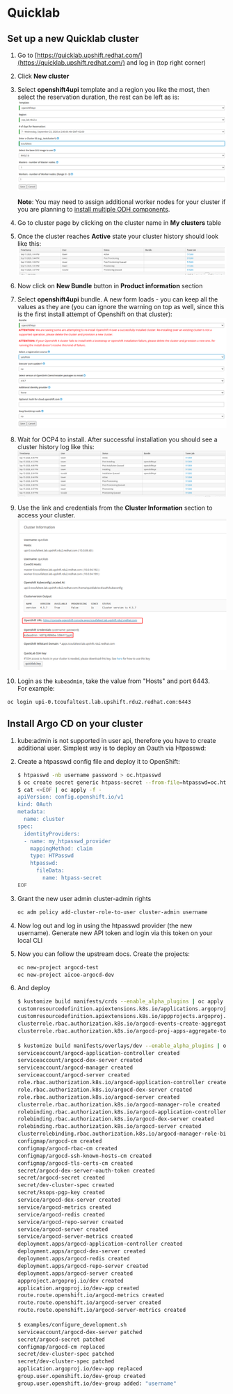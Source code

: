 # Quicklab

## Set up a new Quicklab cluster

1. Go to [https://quicklab.upshift.redhat.com/](https://quicklab.upshift.redhat.com/) and log in (top right corner)

2. Click **New cluster**

3. Select **openshift4upi** template and a region you like the most, then select the reservation duration, the rest can be left as is:
   ![Select a template](../assets/images/quicklab/template_select.png)

   **Note**: You may need to assign additional worker nodes for your cluster if you are planning to [install multiple ODH components](./odh-install-quicklab.md).

4. Go to cluster page by clicking on the cluster name in **My clusters** table

5. Once the cluster reaches **Active** state your cluster history should look like this:
   ![Cluster is active for the first time](../assets/images/quicklab/cluster_log_1.png)

6. Now click on **New Bundle** button in **Product information** section

7. Select **openshift4upi** bundle. A new form loads - you can keep all the values as they are (you can ignore the warning on top as well, since this is the first install attempt of Openshift on that cluster):
   ![Select a bundle](../assets/images/quicklab/bundle_select.png)

8. Wait for OCP4 to install. After successful installation you should see a cluster history log like this:
   ![Cluster log after OCP4 install](../assets/images/quicklab/cluster_log_2.png)

9. Use the link and credentials from the **Cluster Information** section to access your cluster.
   ![Cluster information](../assets/images/quicklab/cluster_information.png)

10. Login as the `kubeadmin`, take the value from "Hosts" and port 6443.\
    For example:

   ```sh
   oc login upi-0.tcoufaltest.lab.upshift.rdu2.redhat.com:6443
   ```

## Install Argo CD on your cluster

1. kube:admin is not supported in user api, therefore you have to create additional user. Simplest way is to deploy an Oauth via Htpasswd:

2. Create a htpasswd config file and deploy it to OpenShift:

   ```sh
   $ htpasswd -nb username password > oc.htpasswd
   $ oc create secret generic htpass-secret --from-file=htpasswd=oc.htpasswd -n openshift-config
   $ cat <<EOF | oc apply -f -
   apiVersion: config.openshift.io/v1
   kind: OAuth
   metadata:
     name: cluster
   spec:
     identityProviders:
     - name: my_htpasswd_provider
       mappingMethod: claim
       type: HTPasswd
       htpasswd:
         fileData:
           name: htpass-secret
   EOF
   ```

3. Grant the new user admin cluster-admin rights

   ```sh
   oc adm policy add-cluster-role-to-user cluster-admin username
   ```

4. Now log out and log in using the htpasswd provider (the new username). Generate new API token and login via this token on your local CLI

5. Now you can follow the upstream docs. Create the projects:
   ```sh
   oc new-project argocd-test
   oc new-project aicoe-argocd-dev
   ```

6. And deploy

   ```sh
   $ kustomize build manifests/crds --enable_alpha_plugins | oc apply -f -
   customresourcedefinition.apiextensions.k8s.io/applications.argoproj.io created
   customresourcedefinition.apiextensions.k8s.io/appprojects.argoproj.io created
   clusterrole.rbac.authorization.k8s.io/argocd-events-create-aggregate-to-admin created
   clusterrole.rbac.authorization.k8s.io/argocd-proj-apps-aggregate-to-admin created

   $ kustomize build manifests/overlays/dev --enable_alpha_plugins | oc apply -f -
   serviceaccount/argocd-application-controller created
   serviceaccount/argocd-dex-server created
   serviceaccount/argocd-manager created
   serviceaccount/argocd-server created
   role.rbac.authorization.k8s.io/argocd-application-controller created
   role.rbac.authorization.k8s.io/argocd-dex-server created
   role.rbac.authorization.k8s.io/argocd-server created
   clusterrole.rbac.authorization.k8s.io/argocd-manager-role created
   rolebinding.rbac.authorization.k8s.io/argocd-application-controller created
   rolebinding.rbac.authorization.k8s.io/argocd-dex-server created
   rolebinding.rbac.authorization.k8s.io/argocd-server created
   clusterrolebinding.rbac.authorization.k8s.io/argocd-manager-role-binding created
   configmap/argocd-cm created
   configmap/argocd-rbac-cm created
   configmap/argocd-ssh-known-hosts-cm created
   configmap/argocd-tls-certs-cm created
   secret/argocd-dex-server-oauth-token created
   secret/argocd-secret created
   secret/dev-cluster-spec created
   secret/ksops-pgp-key created
   service/argocd-dex-server created
   service/argocd-metrics created
   service/argocd-redis created
   service/argocd-repo-server created
   service/argocd-server created
   service/argocd-server-metrics created
   deployment.apps/argocd-application-controller created
   deployment.apps/argocd-dex-server created
   deployment.apps/argocd-redis created
   deployment.apps/argocd-repo-server created
   deployment.apps/argocd-server created
   appproject.argoproj.io/dev created
   application.argoproj.io/dev-app created
   route.route.openshift.io/argocd-metrics created
   route.route.openshift.io/argocd-server created
   route.route.openshift.io/argocd-server-metrics created

   $ examples/configure_development.sh
   serviceaccount/argocd-dex-server patched
   secret/argocd-secret patched
   configmap/argocd-cm replaced
   secret/dev-cluster-spec patched
   secret/dev-cluster-spec patched
   application.argoproj.io/dev-app replaced
   group.user.openshift.io/dev-group created
   group.user.openshift.io/dev-group added: "username"
   ```
